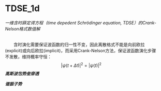 # TDSE_1d
###### 一维含时薛定谔方程（time depedent Schrödinger equation, TDSE）的Crank-Nelson格式数值解  

&emsp;&emsp;含时演化需要保证波函数的归一性不变，因此离散格式不能是向前欧拉(explicit)或向后欧拉(implicit)，而采用Crank-Nelson方法，保证波函数演化步骤不发散，维持概率守恒：
$$
|\psi(t+\Delta t)|^2=|\psi(t)|^2
$$
***高斯波包势垒穿透***  

***谐振子势***